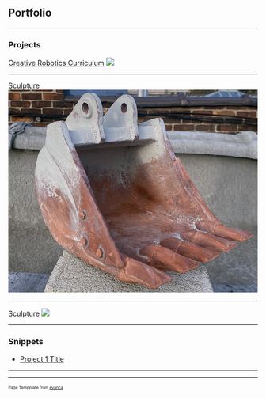 ## Portfolio

---

### Projects 

[Creative Robotics Curriculum](/pdf/sample_presentation.pdf)
<img src="images/dummy_thumbnail.jpg?raw=true"/>

---
[Sculpture](/ceramic_sculpture)
<img src="images/Bucket_small.png?raw=true"/>

---

[Sculpture](http://example.com/)
<img src="images/dummy_thumbnail.jpg?raw=true"/>

---

### Snippets

- [Project 1 Title](http://example.com/)


---




---
<p style="font-size:8px">Page Tempplate from <a href="https://github.com/evanca/quick-portfolio">evanca</a></p>
<!-- Remove above link if you don't want to attibute -->
